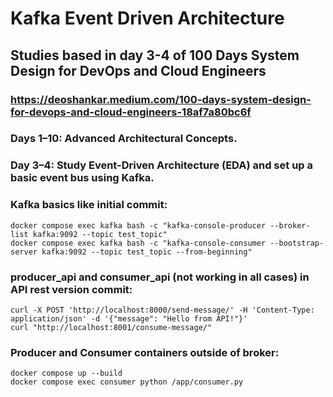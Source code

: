 # Kafka Event Driven Architecture

## Studies based in day 3-4 of 100 Days System Design for DevOps and Cloud Engineers

### https://deoshankar.medium.com/100-days-system-design-for-devops-and-cloud-engineers-18af7a80bc6f

### Days 1–10: Advanced Architectural Concepts.

### Day 3–4: Study Event-Driven Architecture (EDA) and set up a basic event bus using Kafka.

### Kafka basics like initial commit:
```
docker compose exec kafka bash -c "kafka-console-producer --broker-list kafka:9092 --topic test_topic"
docker compose exec kafka bash -c "kafka-console-consumer --bootstrap-server kafka:9092 --topic test_topic --from-beginning"
```

### producer_api and consumer_api (not working in all cases) in API rest version commit:
```
curl -X POST 'http://localhost:8000/send-message/' -H 'Content-Type: application/json' -d '{"message": "Hello from API!"}'
curl "http://localhost:8001/consume-message/"
```

### Producer and Consumer containers outside of broker:
```
docker compose up --build
docker compose exec consumer python /app/consumer.py
```